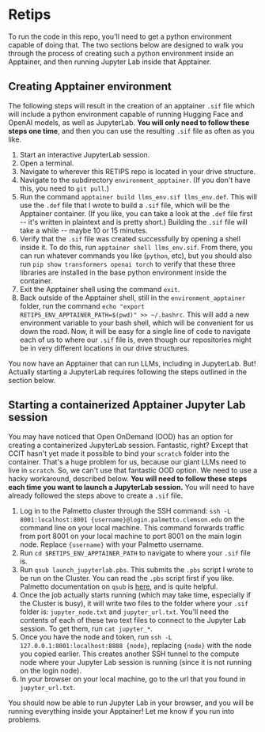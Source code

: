 # Retips

To run the code in this repo, you'll need to get a python environment capable of doing that. The two sections below are designed to walk you through the process of creating such a python environment inside an Apptainer, and then running Jupyter Lab inside that Apptainer.

## Creating Apptainer environment
The following steps will result in the creation of an apptainer `.sif` file which will include a python environment capable of running Hugging Face and OpenAI models, as well as JupyterLab. **You will only need to follow these steps one time**, and then you can use the resulting `.sif` file as often as you like.

1. Start an interactive JupyterLab session.
2. Open a terminal.
3. Navigate to wherever this RETIPS repo is located in your drive structure.
4. Navigate to the subdirectory `environment_apptainer`. (If you don't have this, you need to `git pull`.)
5. Run the command `apptainer build llms_env.sif llms_env.def`. This will use the `.def` file that I wrote to build a `.sif` file, which will be the Apptainer container. (If you like, you can take a look at the `.def` file first -- it's written in plaintext and is pretty short.) Building the `.sif` file will take a while -- maybe 10 or 15 minutes.
6. Verify that the `.sif` file was created successfully by opening a shell inside it. To do this, run `apptainer shell llms_env.sif`. From there, you can run whatever commands you like (`python`, etc), but you should also run `pip show transformers openai torch` to verify that these three libraries are installed in the base python environment inside the container.
7. Exit the Apptainer shell using the command `exit`.
8. Back outside of the Apptainer shell, still in the `environment_apptainer` folder, run the command `echo "export RETIPS_ENV_APPTAINER_PATH=$(pwd)" >> ~/.bashrc`. This will add a new environment variable to your bash shell, which will be convenient for us down the road. Now, it will be easy for a single line of code to navigate each of us to where our `.sif` file is, even though our repositories might be in very different locations in our drive structures.

You now have an Apptainer that can run LLMs, including in JupyterLab. But! Actually starting a JupyterLab requires following the steps outlined in the section below.

## Starting a containerized Apptainer Jupyter Lab session
You may have noticed that Open OnDemand (OOD) has an option for creating a containerized JupyterLab session. Fantastic, right? Except that CCIT hasn't yet made it possible to bind your `scratch` folder into the container. That's a huge problem for us, because our giant LLMs need to live in `scratch`. So, we can't use that fantastic OOD option. We need to use a hacky workaround, described below. **You will need to follow these steps each time you want to launch a JupyterLab session.** You will need to have already followed the steps above to create a `.sif` file.

1. Log in to the Palmetto cluster through the SSH command: `ssh -L 8001:localhost:8001 {username}@login.palmetto.clemson.edu` on the command line on your local machine. This command forwards traffic from port 8001 on your local machine to port 8001 on the main login node. Replace `{username}` with your Palmetto username.
2. Run `cd $RETIPS_ENV_APPTAINER_PATH` to navigate to where your `.sif` file is.
3. Run `qsub launch_jupyterlab.pbs`. This submits the `.pbs` script I wrote to be run on the Cluster. You can read the `.pbs` script first if you like. Palmetto documentation on `qsub` is [here](https://docs.rcd.clemson.edu/palmetto/jobs/submit/), and is quite helpful.
4. Once the job actually starts running (which may take time, especially if the Cluster is busy), it will write two files to the folder where your `.sif` folder is: `jupyter_node.txt` and `jupyter_url.txt`. You'll need the contents of each of these two text files to connect to the Jupyter Lab session. To get them, run `cat jupyter_*`.
5. Once you have the node and token, run `ssh -L 127.0.0.1:8001:localhost:8888 {node}`, replacing `{node}` with the node you copied earlier. This creates another SSH tunnel to the compute node where your Jupyter Lab session is running (since it is not running on the login node).
6. In your browser on your local machine, go to the url that you found in `jupyter_url.txt`.

You should now be able to run Jupyter Lab in your browser, and you will be running everything inside your Apptainer! Let me know if you run into problems.
